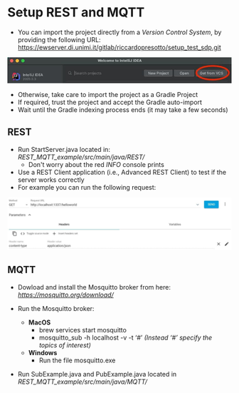 # Setup REST and MQTT



* You can import the project directly from a *Version Control System*, by providing the following URL: 
https://ewserver.di.unimi.it/gitlab/riccardopresotto/setup_test_sdp.git

<img src = './assets/img_1.png'>


* Otherwise, take care to import the project as a Gradle Project
* If required, trust the project and accept the Gradle auto-import
* Wait until the Gradle indexing process ends (it may take a few seconds)

## REST

* Run StartServer.java located in: *REST\_MQTT_example/src/main/java/REST/*
    * Don't worry about the red *INFO* console prints
* Use a REST Client application (i.e., Advanced REST Client) to test if the server works correctly
* For example you can run the following request:

<img src = './assets/img_2.jpeg'>


## MQTT
* Dowload and install the Mosquitto broker from here: *https://mosquitto.org/download/*
* Run the Mosquitto broker:
	* **MacOS**
		- brew services start mosquitto
		- mosquitto_sub -h localhost -v -t ‘#’  *(Instead ‘#’ specify the topics of interest)*
	* **Windows**
		- Run the file mosquitto.exe

* Run SubExample.java and PubExample.java located in *REST\_MQTT_example/src/main/java/MQTT/*
